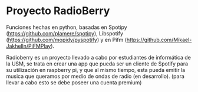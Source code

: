 Proyecto RadioBerry
=========================

Funciones hechas en python, basadas en Spotipy (https://github.com/plamere/spotipy), Libspotify (https://github.com/mopidy/pyspotify) y en Pifm (https://github.com/Mikael-Jakhelln/PiFMPlay).

Radioberry es un proyecto llevado a cabo por estudiantes de informática de la USM, se trata en crear una app que pueda ser un cliente de Spotify para su utilización en raspberry pi, y que al mismo tiempo, esta pueda emitir la musica que queramos por medio de ondas de radio (en desarrollo). (para llevar a cabo esto se debe poseer una cuenta premium) 
